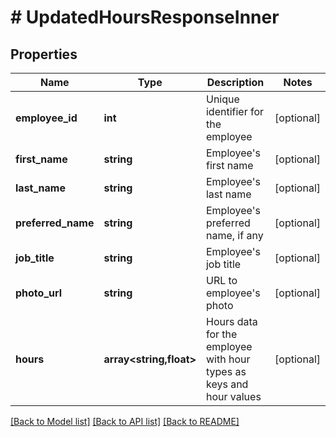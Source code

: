 # # UpdatedHoursResponseInner

## Properties

Name | Type | Description | Notes
------------ | ------------- | ------------- | -------------
**employee_id** | **int** | Unique identifier for the employee | [optional]
**first_name** | **string** | Employee&#39;s first name | [optional]
**last_name** | **string** | Employee&#39;s last name | [optional]
**preferred_name** | **string** | Employee&#39;s preferred name, if any | [optional]
**job_title** | **string** | Employee&#39;s job title | [optional]
**photo_url** | **string** | URL to employee&#39;s photo | [optional]
**hours** | **array<string,float>** | Hours data for the employee with hour types as keys and hour values | [optional]

[[Back to Model list]](../../README.md#models) [[Back to API list]](../../README.md#endpoints) [[Back to README]](../../README.md)
